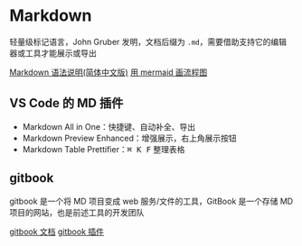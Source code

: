 # Markdown

轻量级标记语言，John Gruber 发明，文档后缀为 `.md`，需要借助支持它的编辑器或工具才能展示或导出

[Markdown 语法说明(简体中文版)](https://www.appinn.com/markdown/#list)
[用 mermaid 画流程图](https://www.jianshu.com/p/b421cc723da5)

## VS Code 的 MD 插件

- Markdown All in One：快捷键、自动补全、导出
- Markdown Preview Enhanced：增强展示，右上角展示按钮
- Markdown Table Prettifier：<kbd>⌘ K F</kbd> 整理表格

## gitbook

gitbook 是一个将 MD 项目变成 web 服务/文件的工具，GitBook 是一个存储 MD 项目的网站，也是前述工具的开发团队

[gitbook 文档](https://gitbookio.gitbooks.io/documentation/index.html)
[gitbook 插件](http://gitbook.zhangjikai.com/plugins.html)
